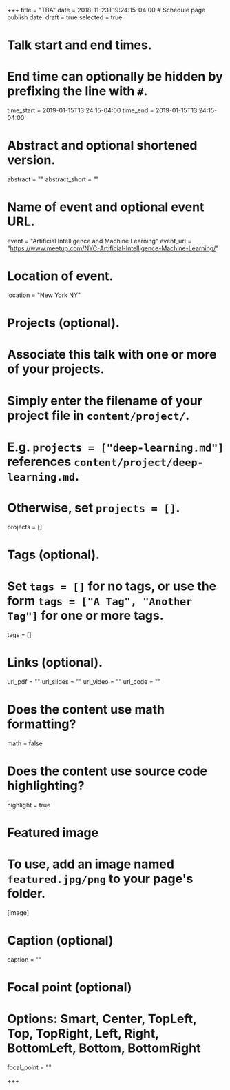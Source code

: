 +++
title = "TBA"
date = 2018-11-23T19:24:15-04:00  # Schedule page publish date.
draft = true
selected = true

# Talk start and end times.
#   End time can optionally be hidden by prefixing the line with `#`.
time_start = 2019-01-15T13:24:15-04:00
time_end = 2019-01-15T13:24:15-04:00

# Abstract and optional shortened version.
abstract = ""
abstract_short = ""

# Name of event and optional event URL.
event = "Artificial Intelligence and Machine Learning"
event_url = "https://www.meetup.com/NYC-Artificial-Intelligence-Machine-Learning/"

# Location of event.
location = "New York NY"

# Projects (optional).
#   Associate this talk with one or more of your projects.
#   Simply enter the filename of your project file in `content/project/`.
#   E.g. `projects = ["deep-learning.md"]` references `content/project/deep-learning.md`.
#   Otherwise, set `projects = []`.
projects = []

# Tags (optional).
#   Set `tags = []` for no tags, or use the form `tags = ["A Tag", "Another Tag"]` for one or more tags.
tags = []

# Links (optional).
url_pdf = ""
url_slides = ""
url_video = ""
url_code = ""

# Does the content use math formatting?
math = false

# Does the content use source code highlighting?
highlight = true

# Featured image
# To use, add an image named `featured.jpg/png` to your page's folder. 
[image]
  # Caption (optional)
  caption = ""

  # Focal point (optional)
  # Options: Smart, Center, TopLeft, Top, TopRight, Left, Right, BottomLeft, Bottom, BottomRight
  focal_point = ""

+++
